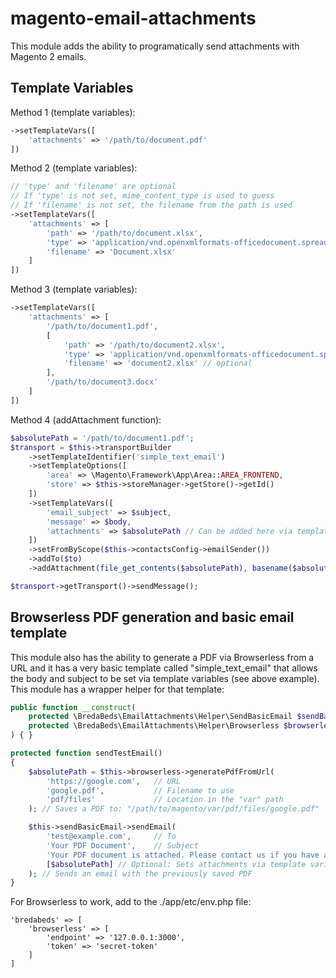 
# magento-email-attachments

This module adds the ability to programatically send attachments with Magento 2 emails. 

## Template Variables
Method 1 (template variables):
```php
->setTemplateVars([
    'attachments' => '/path/to/document.pdf'
])
```

Method 2 (template variables):
```php
// 'type' and 'filename' are optional
// If 'type' is not set, mime_content_type is used to guess
// If 'filename' is not set, the filename from the path is used
->setTemplateVars([
    'attachments' => [
        'path' => '/path/to/document.xlsx',
        'type' => 'application/vnd.openxmlformats-officedocument.spreadsheetml.sheet',
        'filename' => 'Document.xlsx'
    ]
])
```

Method 3 (template variables):
```php
->setTemplateVars([
    'attachments' => [
        '/path/to/document1.pdf',
        [
            'path' => '/path/to/document2.xlsx',
            'type' => 'application/vnd.openxmlformats-officedocument.spreadsheetml.sheet', // optional
            'filename' => 'document2.xlsx' // optional
        ],
        '/path/to/document3.docx'
    ]
])
```

Method 4 (addAttachment function):
```php
$absolutePath = '/path/to/document1.pdf';
$transport = $this->transportBuilder
    ->setTemplateIdentifier('simple_text_email')
    ->setTemplateOptions([
        'area' => \Magento\Framework\App\Area::AREA_FRONTEND,
        'store' => $this->storeManager->getStore()->getId()
    ])
    ->setTemplateVars([
        'email_subject' => $subject,
        'message' => $body,
        'attachments' => $absolutePath // Can be added here via template variables
    ])
    ->setFromByScope($this->contactsConfig->emailSender())
    ->addTo($to)
    ->addAttachment(file_get_contents($absolutePath), basename($absolutePath), 'application/pdf'); // Or here

$transport->getTransport()->sendMessage();
```

## Browserless PDF generation and basic email template
This module also has the ability to generate a PDF via Browserless from a URL and it has a very basic template called "simple_text_email" that allows the body and subject to be set via template variables (see above example). This module has a wrapper helper for that template:
```php
public function __construct(
    protected \BredaBeds\EmailAttachments\Helper\SendBasicEmail $sendBasicEmail,
    protected \BredaBeds\EmailAttachments\Helper\Browserless $browserless
) { }

protected function sendTestEmail()
{
    $absolutePath = $this->browserless->generatePdfFromUrl(
        'https://google.com',   // URL 
        'google.pdf',           // Filename to use
        'pdf/files'             // Location in the "var" path
    ); // Saves a PDF to: "/path/to/magento/var/pdf/files/google.pdf"

    $this->sendBasicEmail->sendEmail(
        'test@example.com',     // To
        'Your PDF Document',    // Subject
        'Your PDF document is attached. Please contact us if you have any questions or concerns.',  // Body
        [$absolutePath] // Optional: Sets attachments via template variables, see methods 1-3 above.
    ); // Sends an email with the previously saved PDF
}
```
For Browserless to work, add to the ./app/etc/env.php file:
```
'bredabeds' => [
    'browserless' => [
        'endpoint' => '127.0.0.1:3000',
        'token' => 'secret-token'
    ]
]
```
